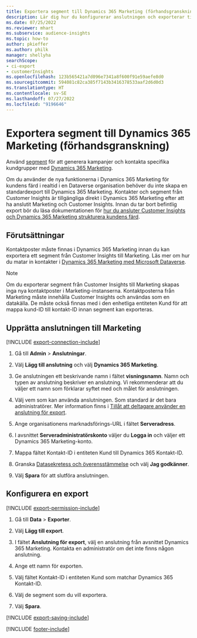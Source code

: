 ```yaml
---
title: Exportera segment till Dynamics 365 Marketing (förhandsgranskning)
description: Lär dig hur du konfigurerar anslutningen och exporterar till Dynamics 365 Marketing.
ms.date: 07/25/2022
ms.reviewer: mhart
ms.subservice: audience-insights
ms.topic: how-to
author: pkieffer
ms.author: philk
manager: shellyha
searchScope:
- ci-export
- customerInsights
ms.openlocfilehash: 123b565421a7d096e7341a8f600f91e59aefe8d0
ms.sourcegitcommit: 594081c82ca385f7143b3416378533aaf2d6d0d3
ms.translationtype: HT
ms.contentlocale: sv-SE
ms.lasthandoff: 07/27/2022
ms.locfileid: "9196646"
---
```

# <a name="export-segments-to-dynamics-365-marketing-preview"></a>Exportera segment till Dynamics 365 Marketing (förhandsgranskning)

Använd [segment](segments.md) för att generera kampanjer och kontakta specifika kundgrupper med [Dynamics 365 Marketing](/dynamics365/marketing/customer-insights-segments).

Om du använder de nya funktionerna i Dynamics 365 Marketing för kundens färd i realtid i en Dataverse organisation behöver du inte skapa en standardexport till Dynamics 365 Marketing. Kontakter och segment från Customer Insights är tillgängliga direkt i Dynamics 365 Marketing efter att ha anslutit Marketing och Customer Insights. Innan du tar bort befintlig export bör du läsa dokumentationen för [hur du ansluter Customer Insights och Dynamics 365 Marketing strukturera kundens färd](/dynamics365/marketing/real-time-marketing-ci-profile).

## <a name="prerequisite"></a>Förutsättningar

Kontaktposter måste finnas i Dynamics 365 Marketing innan du kan exportera ett segment från Customer Insights till Marketing. Läs mer om hur du matar in kontakter i [Dynamics 365 Marketing med Microsoft Dataverse](connect-dataverse-managed-lake.md).

> [!NOTE]
> Om du exporterar segment från Customer Insights till Marketing skapas inga nya kontaktposter i Marketing-instanserna. Kontaktposterna från Marketing måste innehålla Customer Insights och användas som en datakälla. De måste också finnas med i den enhetliga entiteten Kund för att mappa kund-ID till kontakt-ID innan segment kan exporteras.

## <a name="set-up-connection-to-marketing"></a>Upprätta anslutningen till Marketing

[!INCLUDE [export-connection-include](includes/export-connection-admn.md)]

1. Gå till **Admin** > **Anslutningar**.

1. Välj **Lägg till anslutning** och välj **Dynamics 365 Marketing**.

1. Ge anslutningen ett beskrivande namn i fältet **visningsnamn**. Namn och typen av anslutning beskriver en anslutning. Vi rekommenderar att du väljer ett namn som förklarar syftet med och målet för anslutningen.

1. Välj vem som kan använda anslutningen. Som standard är det bara administratörer. Mer information finns i [Tillåt att deltagare använder en anslutning för export](connections.md#allow-contributors-to-use-a-connection-for-exports).

1. Ange organisationens marknadsförings-URL i fältet **Serveradress**.

1. I avsnittet **Serveradministratörskonto** väljer du **Logga in** och väljer ett Dynamics 365 Marketing-konto.

1. Mappa fältet Kontakt-ID i entiteten Kund till Dynamics 365 Kontakt-ID.

1. Granska [Datasekretess och överensstämmelse](connections.md#data-privacy-and-compliance) och välj **Jag godkänner**.

1. Välj **Spara** för att slutföra anslutningen.

## <a name="configure-an-export"></a>Konfigurera en export

[!INCLUDE [export-permission-include](includes/export-permission.md)]

1. Gå till **Data** > **Exporter**.

1. Välj **Lägg till export**.

1. I fältet **Anslutning för export**, välj en anslutning från avsnittet Dynamics 365 Marketing. Kontakta en administratör om det inte finns någon anslutning.

1. Ange ett namn för exporten.

1. Välj fältet Kontakt-ID i entiteten Kund som matchar Dynamics 365 Kontakt-ID.

1. Välj de segment som du vill exportera.

1. Välj **Spara**.

[!INCLUDE [export-saving-include](includes/export-saving.md)]

[!INCLUDE [footer-include](includes/footer-banner.md)]
